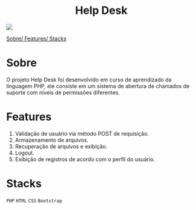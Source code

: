 <h1 align="center">Help Desk</h1>



<img src="."/>

<a href="#sobre" >Sobre/ </a>
<a href="#features" >Features/ </a>
<a href="#Stacks" >Stacks</a>



# Sobre

O projeto Help Desk foi desenvolvido em curso de aprendizado da linguagem PHP, ele consiste em um sistema de abertura de chamados de suporte com níveis de permissões diferentes.


# Features

1. Validação de usuário via método POST de requisição.
2. Armazenamento de arquivos.
3. Recuperação de arquivos e exibição.
4. Logout.
5. Exibição de registros de acordo com o perfil do usuário.



# Stacks
`PHP`
`HTML`
`CSS`
`Bootstrap`
